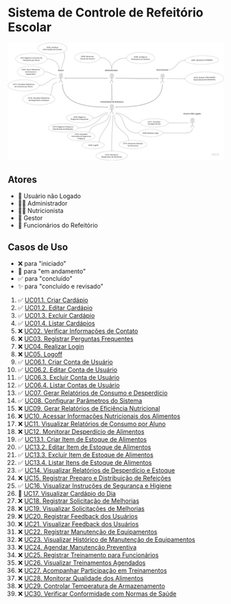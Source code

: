 # Sistema de Controle de Refeitório Escolar

![Diagrama de casos de uso do Sistema de Controle de Refeitório Escolar](Casos-de-Uso.jpg)

## Atores
- 👤 Usuário não Logado
- 👨‍💼 Administrador
- 👩‍🍳 Nutricionista
- 💼 Gestor
- 👷 Funcionários do Refeitório

## Casos de Uso
- ❌ para "iniciado"
- 🚧 para "em andamento"
- ✅ para "concluído"
- ✨ para "concluído e revisado"

1. ✅ [UC01.1. Criar Cardápio](./UC01.1-Criar-Cardapio.md)
2. ✅ [UC01.2. Editar Cardápio](./UC01.2-Editar-Cardapio.md)
3. ✅ [UC01.3. Excluir Cardápio](./UC01.3-Excluir-Cardapio.md)
4. ✅ [UC01.4. Listar Cardápios](./UC01.4-Listar-Cardapios.md)
5. ❌ [UC02. Verificar Informações de Contato](./UC02-Verificar-Informacoes-de-Contato.md)
6. ❌ [UC03. Registrar Perguntas Frequentes](./UC03-Registrar-Perguntas-Frequentes.md)
7. ❌ [UC04. Realizar Login](./UC04-Realizar-Login.md)
8. ❌ [UC05. Logoff](./UC05-Logoff.md)
9. ✅ [UC06.1. Criar Conta de Usuário](./UC06.1-Criar-Conta-de-Usuario.md)
10. ✅ [UC06.2. Editar Conta de Usuário](./UC06.2-Editar-Conta-de-Usuario.md)
11. ✅ [UC06.3. Excluir Conta de Usuário](./UC06.3-Excluir-Conta-de-Usuario.md)
12. ✅ [UC06.4. Listar Contas de Usuário](./UC06.4-Listar-Contas-de-Usuario.md)
13. ✅ [UC07. Gerar Relatórios de Consumo e Desperdício](./UC07-Gerenciar-Relatorios-de-Consumo-e-Desperdicio.md)
14. ✅ [UC08. Configurar Parâmetros do Sistema](./UC08-Configurar-Parametros-do-Sistema.md)
15. ❌ [UC09. Gerar Relatórios de Eficiência Nutricional](./UC09-Gerar-Relatorios-de-Eficiencia-Nutricional.md)
16. ❌ [UC10. Acessar Informações Nutricionais dos Alimentos](./UC10-Acessar-Informacoes-Nutricionais-dos-Alimentos.md)
17. ❌ [UC11. Visualizar Relatórios de Consumo por Aluno](./UC11-Visualizar-Relatorios-de-Consumo-por-Aluno.md)
18. ❌ [UC12. Monitorar Desperdício de Alimentos](./UC12-Monitorar-Desperdicio-de-Alimentos.md)
19. ✅ [UC13.1. Criar Item de Estoque de Alimentos](./UC13.1-Criar-Item-de-Estoque-de-Alimentos.md)
20. ✅ [UC13.2. Editar Item de Estoque de Alimentos](./UC13.2-Editar-Item-de-Estoque-de-Alimentos.md)
21. ✅ [UC13.3. Excluir Item de Estoque de Alimentos](./UC13.3-Excluir-Item-de-Estoque-de-Alimentos.md)
22. ✅ [UC13.4. Listar Itens de Estoque de Alimentos](./UC13.4-Listar-Itens-de-Estoque-de-Alimentos.md)
23. ✅ [UC14. Visualizar Relatórios de Desperdício e Estoque](./UC14-Visualizar-Relatorios-de-Desperdicio-e-Estoque.md)
24. ❌ [UC15. Registrar Preparo e Distribuição de Refeições](./UC15-Registrar-Preparo-e-Distribuicao-de-Refeicoes.md)
25. ✅ [UC16. Visualizar Instruções de Segurança e Higiene](./UC16-Visualizar-Instrucoes-de-Seguranca-e-Higiene.md)
26. 🚧 [UC17. Visualizar Cardápio do Dia](./UC17-Visualizar-Cardapio-do-Dia.md)
27. ❌ [UC18. Registrar Solicitação de Melhorias](./UC18-Registrar-Solicitacao-de-Melhorias.md)
28. ❌ [UC19. Visualizar Solicitações de Melhorias](./UC19-Visualizar-Solicitacoes-de-Melhorias.md)
29. ❌ [UC20. Registrar Feedback dos Usuários](./UC20-Registrar-Feedback-dos-Usuarios.md)
30. ❌ [UC21. Visualizar Feedback dos Usuários](./UC21-Visualizar-Feedback-dos-Usuarios.md)
31. ❌ [UC22. Registrar Manutenção de Equipamentos](./UC22-Registrar-Manutencao-de-Equipamentos.md)
32. ❌ [UC23. Visualizar Histórico de Manutenção de Equipamentos](./UC23-Visualizar-Historico-de-Manutencao-de-Equipamentos.md)
33. ❌ [UC24. Agendar Manutenção Preventiva](./UC24-Agendar-Manutencao-Preventiva.md)
34. ❌ [UC25. Registrar Treinamento para Funcionários](./UC25-Registrar-Treinamento-para-Funcionarios.md)
35. ❌ [UC26. Visualizar Treinamentos Agendados](./UC26-Visualizar-Treinamentos-Agendados.md)
36. ❌ [UC27. Acompanhar Participação em Treinamentos](./UC27-Acompanhar-Participacao-em-Treinamentos.md)
37. ❌ [UC28. Monitorar Qualidade dos Alimentos](./UC28-Monitorar-Qualidade-dos-Alimentos.md)
38. ❌ [UC29. Controlar Temperatura de Armazenamento](./UC29-Controlar-Temperatura-de-Armazenamento.md)
39. ❌ [UC30. Verificar Conformidade com Normas de Saúde](./UC30-Verificar-Conformidade-com-Normas-de-Saude.md)
